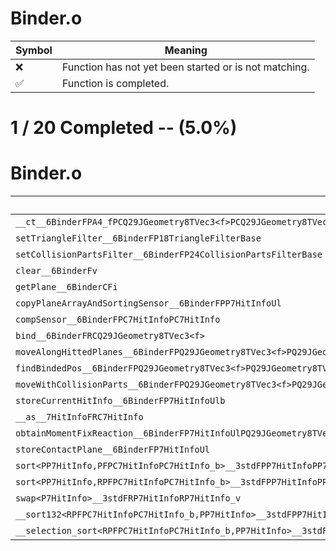 # Binder.o
| Symbol | Meaning 
| ------------- | ------------- 
| :x: | Function has not yet been started or is not matching. 
| :white_check_mark: | Function is completed. 


# 1 / 20 Completed -- (5.0%)
# Binder.o
| Symbol | Decompiled? |
| ------------- | ------------- |
| `__ct__6BinderFPA4_fPCQ29JGeometry8TVec3<f>PCQ29JGeometry8TVec3<f>ffUl` | :x: |
| `setTriangleFilter__6BinderFP18TriangleFilterBase` | :x: |
| `setCollisionPartsFilter__6BinderFP24CollisionPartsFilterBase` | :x: |
| `clear__6BinderFv` | :x: |
| `getPlane__6BinderCFi` | :x: |
| `copyPlaneArrayAndSortingSensor__6BinderFPP7HitInfoUl` | :x: |
| `compSensor__6BinderFPC7HitInfoPC7HitInfo` | :x: |
| `bind__6BinderFRCQ29JGeometry8TVec3<f>` | :x: |
| `moveAlongHittedPlanes__6BinderFPQ29JGeometry8TVec3<f>PQ29JGeometry8TVec3<f>PQ29JGeometry8TVec3<f>RCQ29JGeometry8TVec3<f>RCQ29JGeometry8TVec3<f>P7HitInfoUlPb` | :x: |
| `findBindedPos__6BinderFPQ29JGeometry8TVec3<f>PQ29JGeometry8TVec3<f>PbP7HitInfoUlbb` | :x: |
| `moveWithCollisionParts__6BinderFPQ29JGeometry8TVec3<f>PQ29JGeometry8TVec3<f>` | :x: |
| `storeCurrentHitInfo__6BinderFP7HitInfoUlb` | :x: |
| `__as__7HitInfoFRC7HitInfo` | :white_check_mark: |
| `obtainMomentFixReaction__6BinderFP7HitInfoUlPQ29JGeometry8TVec3<f>Ul` | :x: |
| `storeContactPlane__6BinderFP7HitInfoUl` | :x: |
| `sort<PP7HitInfo,PFPC7HitInfoPC7HitInfo_b>__3stdFPP7HitInfoPP7HitInfoPFPC7HitInfoPC7HitInfo_b_v` | :x: |
| `sort<PP7HitInfo,RPFPC7HitInfoPC7HitInfo_b>__3stdFPP7HitInfoPP7HitInfoRPFPC7HitInfoPC7HitInfo_b_v` | :x: |
| `swap<P7HitInfo>__3stdFRP7HitInfoRP7HitInfo_v` | :x: |
| `__sort132<RPFPC7HitInfoPC7HitInfo_b,PP7HitInfo>__3stdFPP7HitInfoPP7HitInfoPP7HitInfoRPFPC7HitInfoPC7HitInfo_b_v` | :x: |
| `__selection_sort<RPFPC7HitInfoPC7HitInfo_b,PP7HitInfo>__3stdFPP7HitInfoPP7HitInfoRPFPC7HitInfoPC7HitInfo_b_v` | :x: |
